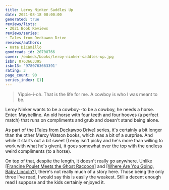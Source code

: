 ```yaml
---
title: Leroy Ninker Saddles Up
date: 2021-08-18 00:00:00
generated: true
reviews/lists:
- 2021 Book Reviews
reviews/series:
- Tales from Deckawoo Drive
reviews/authors:
- Kate DiCamillo
goodreads_id: 20708766
cover: /embeds/books/leroy-ninker-saddles-up.jpg
isbn: 0763663395
isbn13: '9780763663391'
rating: 3
page_count: 90
series_index: [1]
---
```

> Yippie-i-oh. That is the life for me. A cowboy is who I was meant to be.

Leroy Ninker wants to be a cowboy--to be a cowboy, he needs a horse. Enter: Maybelline. An old horse with four teeth and four hooves (a perfect match) that runs on compliments and grub and doesn't stand being alone.  

<!--more-->

As part of the [[Tales from Deckawoo Drive]]() series, it's certainly a bit longer than the other Mercy Watson books, which was a bit of a surprise. And while it starts out a bit sweet (Leroy isn't picky and he's more than willing to work with what he's given), it goes somewhat over the top with the endless weird compliments (to a horse).  

On top of that, despite the length, it doesn't really *go* anywhere. Unlike [[Francine Poulet Meets the Ghost Raccoon]]() and [[Where Are You Going, Baby Lincoln?]](), there's not really much of a story here. Those being the only three I've read, I would say this is easily the weakest. Still a decent enough read I suppose and the kids certainly enjoyed it.